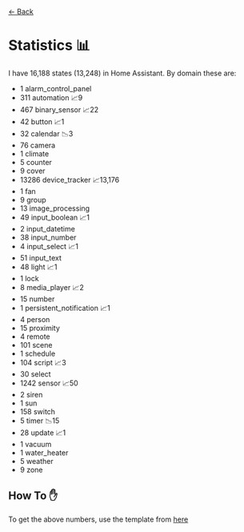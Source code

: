 [<- Back](README.md)
# Statistics 📊
I have 16,188 states (13,248) in Home Assistant.
By domain these are:
-   1 alarm_control_panel
-   311 automation 📈9
-   467 binary_sensor 📈22
-   42 button 📈1
-   32 calendar 📉3
-   76 camera
-   1 climate
-   5 counter
-   9 cover
-   13286 device_tracker 📈13,176
-   1 fan
-   9 group
-   13 image_processing
-   49 input_boolean 📈1
-   2 input_datetime
-   38 input_number
-   4 input_select 📈1
-   51 input_text
-   48 light 📈1
-   1 lock
-   8 media_player 📈2
-   15 number
-   1 persistent_notification 📈1
-   4 person
-   15 proximity
-   4 remote
-   101 scene
-   1 schedule
-   104 script 📈3
-   30 select
-   1242 sensor 📈50
-   2 siren
-   1 sun
-   158 switch
-   5 timer 📉15
-   28 update 📈1
-   1 vacuum
-   1 water_heater
-   5 weather
-   9 zone

## How To ✋
To get the above numbers, use the template from [here](https://www.reddit.com/r/homeassistant/comments/plmy7e/use_this_template_and_show_us_some_details_about/?utm_medium=android_app&utm_source=share)
